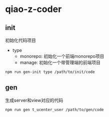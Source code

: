 # qiao-z-coder

## init

初始化代码项目

- type
  - monorepo: 初始化一个前端monorepo项目
  - manage: 初始化一个带管理端的前端项目

```bash
npm run gen-init type /path/to/init/code
```

## gen

生成server和view对应的代码

```bash
npm run gen t_ucenter_user /path/to/gen/code
```
